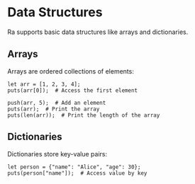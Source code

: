 # Data Structures

Ra supports basic data structures like arrays and dictionaries.

## Arrays
Arrays are ordered collections of elements:
```ra
let arr = [1, 2, 3, 4];
puts(arr[0]);  # Access the first element

push(arr, 5);  # Add an element
puts(arr);  # Print the array
puts(len(arr));  # Print the length of the array
```

## Dictionaries
Dictionaries store key-value pairs:
```ra
let person = {"name": "Alice", "age": 30};
puts(person["name"]);  # Access value by key
```